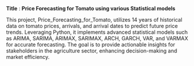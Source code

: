 **Title** : **Price Forecasting for Tomato using various Statistical models**

This project, Price_Forecasting_for_Tomato, utilizes 14 years of historical data on tomato prices, arrivals, and arrival dates to predict future price trends. Leveraging Python, it implements advanced statistical models such as ARIMA, SARIMA, ARIMAX, SARIMAX, ARCH, GARCH, VAR, and VARMAX for accurate forecasting. The goal is to provide actionable insights for stakeholders in the agriculture sector, enhancing decision-making and market efficiency.
